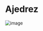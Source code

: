 # Ajedrez

![image](https://github.com/user-attachments/assets/c1822129-d5ac-4316-ac8c-5e5982381e33)




